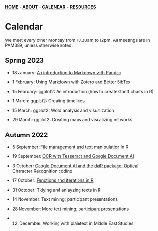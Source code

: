 [**HOME**](/index.md) - [**ABOUT**](/about.md) - [**CALENDAR**](/calendar.md) - [**RESOURCES**](/resources.md)

# Calendar

We meet every other Monday from 10.30am to 12pm. All meetings are in PAM389, unless otherwise noted.

## Spring 2023

* 18 January: [An introduction to Markdown  with Pandoc](/contents/2023_01_18_introduction_to_markdown.md)

* 1 February: Using Markdown with Zotero and Better BibTex

* 15 February: ggplot2: An introduction (how to create Gantt charts in R)

* 1 March: ggplot2: Creating timelines

* 15 March: ggplot2: Word analysis and visualization

* 29 March: ggplot2: Creating maps and visualizing networks

## Autumn 2022

* 5 September: [File management and text manipulation in R](/contents/2022_09_05_seminar_readings.md)  

* 19 September: [OCR with Tesseract and Google Document AI](/contents/2022_09_19_seminar_readings.md)  

* 3 October: [Google Document AI and the daiR package: Optical Character Recognition coding](/ikos-dighum.github.io/contents/2022_10_03.md )

* 17 October: [Functions and iterations in R](/contents/2022_10_17_seminar_readings.md)   

* 31 October: Tidying and anlayzing texts in R

* 14 November: Text mining; participant presentations

* 28 November: More text mining; participant presentations

* 12. December: Working with plaintext in Middle East Studies
